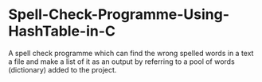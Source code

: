 # Spell-Check-Programme-Using-HashTable-in-C
A spell check programme which can find the wrong spelled words in a text a file and make a list of it as an output by referring to a pool of words (dictionary) added to the project.

